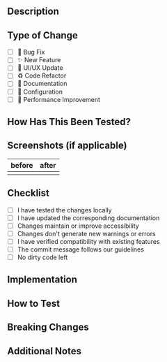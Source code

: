 ## Description
<!-- Provide a concise summary of the changes in this PR -->

## Type of Change
<!-- Mark with an 'x' the types that apply -->
- [ ] 🐛 Bug Fix
- [ ] ✨ New Feature
- [ ] 💄 UI/UX Update
- [ ] ♻️ Code Refactor
- [ ] 📝 Documentation
- [ ] 🔧 Configuration
- [ ] 🚀 Performance Improvement

## How Has This Been Tested?
<!-- Describe the tests you've done -->

## Screenshots (if applicable)
<!-- Add screenshots if the changes affect the UI -->

| before | after |
| ------ | ----- |
|        |       |

## Checklist
<!-- Mark with an 'x' completed items -->
- [ ] I have tested the changes locally
- [ ] I have updated the corresponding documentation
- [ ] Changes maintain or improve accessibility
- [ ] Changes don't generate new warnings or errors
- [ ] I have verified compatibility with existing features
- [ ] The commit message follows our guidelines
- [ ] No dirty code left

## Implementation
<!-- Technical details about the implementation -->

## How to Test
<!-- Step by step instructions to test this PR -->

## Breaking Changes
<!-- Does this PR introduce a breaking change? Yes/No -->
<!-- If yes, please describe the impact and migration path -->

## Additional Notes
<!-- Any additional information relevant for reviewers -->

